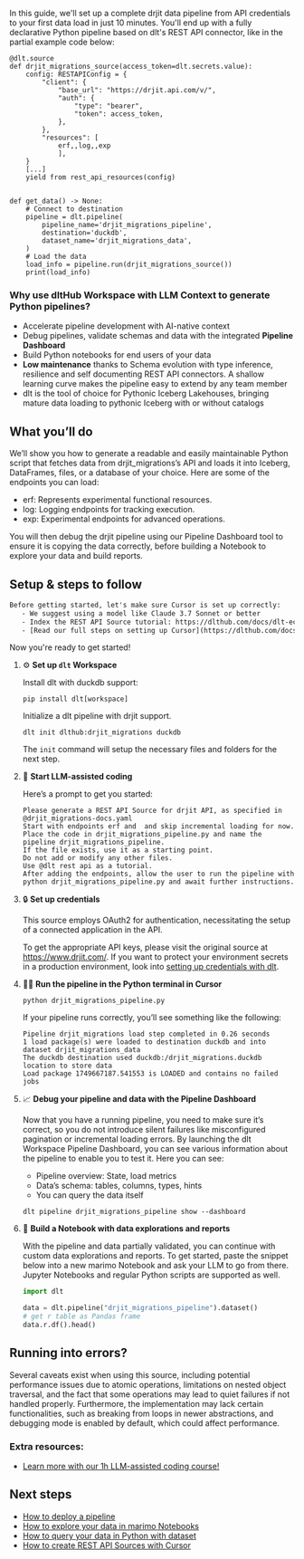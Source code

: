 In this guide, we'll set up a complete drjit data pipeline from API credentials to your first data load in just 10 minutes. You'll end up with a fully declarative Python pipeline based on dlt's REST API connector, like in the partial example code below:

```python-outcome
@dlt.source
def drjit_migrations_source(access_token=dlt.secrets.value):
    config: RESTAPIConfig = {
        "client": {
            "base_url": "https://drjit.api.com/v/",
            "auth": {
                "type": "bearer",
                "token": access_token,
            },
        },
        "resources": [
            erf,,log,,exp
            ],
    }
    [...]
    yield from rest_api_resources(config)


def get_data() -> None:
    # Connect to destination
    pipeline = dlt.pipeline(
        pipeline_name='drjit_migrations_pipeline',
        destination='duckdb',
        dataset_name='drjit_migrations_data', 
    )
    # Load the data
    load_info = pipeline.run(drjit_migrations_source())
    print(load_info) 
```

### Why use dltHub Workspace with LLM Context to generate Python pipelines?

- Accelerate pipeline development with AI-native context
- Debug pipelines, validate schemas and data with the integrated **Pipeline Dashboard**
- Build Python notebooks for end users of your data
- **Low maintenance** thanks to Schema evolution with type inference, resilience and self documenting REST API connectors. A shallow learning curve makes the pipeline easy to extend by any team member
- dlt is the tool of choice for Pythonic Iceberg Lakehouses, bringing mature data loading to pythonic Iceberg with or without catalogs

## What you’ll do

We’ll show you how to generate a readable and easily maintainable Python script that fetches data from drjit_migrations’s API and loads it into Iceberg, DataFrames, files, or a database of your choice. Here are some of the endpoints you can load:

- erf: Represents experimental functional resources.
- log: Logging endpoints for tracking execution.
- exp: Experimental endpoints for advanced operations.

You will then debug the drjit pipeline using our Pipeline Dashboard tool to ensure it is copying the data correctly, before building a Notebook to explore your data and build reports.

## Setup & steps to follow

```default
Before getting started, let's make sure Cursor is set up correctly:
   - We suggest using a model like Claude 3.7 Sonnet or better
   - Index the REST API Source tutorial: https://dlthub.com/docs/dlt-ecosystem/verified-sources/rest_api/ and add it to context as **@dlt rest api**
   - [Read our full steps on setting up Cursor](https://dlthub.com/docs/dlt-ecosystem/llm-tooling/cursor-restapi#23-configuring-cursor-with-documentation)
```

Now you're ready to get started!

1. ⚙️ **Set up `dlt` Workspace**
    
    Install dlt with duckdb support:
    ```shell
    pip install dlt[workspace]
    ```

    Initialize a dlt pipeline with drjit support.
    ```shell
    dlt init dlthub:drjit_migrations duckdb
    ```

    The `init` command will setup the necessary files and folders for the next step.
    
2. 🤠 **Start LLM-assisted coding**
    
    Here’s a prompt to get you started:
    
    ```prompt
    Please generate a REST API Source for drjit API, as specified in @drjit_migrations-docs.yaml 
    Start with endpoints erf and  and skip incremental loading for now. 
    Place the code in drjit_migrations_pipeline.py and name the pipeline drjit_migrations_pipeline. 
    If the file exists, use it as a starting point. 
    Do not add or modify any other files. 
    Use @dlt rest api as a tutorial. 
    After adding the endpoints, allow the user to run the pipeline with python drjit_migrations_pipeline.py and await further instructions.
    ```

    
3. 🔒 **Set up credentials** 
    
    This source employs OAuth2 for authentication, necessitating the setup of a connected application in the API.
    
    To get the appropriate API keys, please visit the original source at https://www.drjit.com/.
    If you want to protect your environment secrets in a production environment, look into [setting up credentials with dlt](https://dlthub.com/docs/walkthroughs/add_credentials).
    
4. 🏃‍♀️ **Run the pipeline in the Python terminal in Cursor**
    
    ```shell
    python drjit_migrations_pipeline.py
    ```
    
    If your pipeline runs correctly, you’ll see something like the following:
    
    ```shell
    Pipeline drjit_migrations load step completed in 0.26 seconds
    1 load package(s) were loaded to destination duckdb and into dataset drjit_migrations_data
    The duckdb destination used duckdb:/drjit_migrations.duckdb location to store data
    Load package 1749667187.541553 is LOADED and contains no failed jobs
    ```
    
5. 📈 **Debug your pipeline and data with the Pipeline Dashboard**

    Now that you have a running pipeline, you need to make sure it’s correct, so you do not introduce silent failures like misconfigured pagination or incremental loading errors. By launching the dlt Workspace Pipeline Dashboard, you can see various information about the pipeline to enable you to test it. Here you can see:
    - Pipeline overview: State, load metrics
    - Data’s schema: tables, columns, types, hints
    - You can query the data itself
    
    ```shell
    dlt pipeline drjit_migrations_pipeline show --dashboard
    ```
    
6. 🐍 **Build a Notebook with data explorations and reports**

    With the pipeline and data partially validated, you can continue with custom data explorations and reports. To get started, paste the snippet below into a new marimo Notebook and ask your LLM to go from there. Jupyter Notebooks and regular Python scripts are supported as well.

    
    ```python
    import dlt

   data = dlt.pipeline("drjit_migrations_pipeline").dataset()
   # get r table as Pandas frame
   data.r.df().head()
    ```

## Running into errors?

Several caveats exist when using this source, including potential performance issues due to atomic operations, limitations on nested object traversal, and the fact that some operations may lead to quiet failures if not handled properly. Furthermore, the implementation may lack certain functionalities, such as breaking from loops in newer abstractions, and debugging mode is enabled by default, which could affect performance.

### Extra resources:

- [Learn more with our 1h LLM-assisted coding course!](https://www.youtube.com/watch?v=GGid70rnJuM)

## Next steps

- [How to deploy a pipeline](https://dlthub.com/docs/walkthroughs/deploy-a-pipeline)
- [How to explore your data in marimo Notebooks](https://dlthub.com/docs/general-usage/dataset-access/marimo)
- [How to query your data in Python with dataset](https://dlthub.com/docs/general-usage/dataset-access/dataset)
- [How to create REST API Sources with Cursor](https://dlthub.com/docs/dlt-ecosystem/llm-tooling/cursor-restapi)